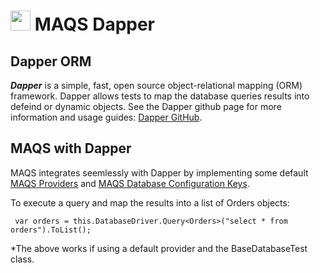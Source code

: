 # <img src="resources/maqslogo.ico" height="32" width="32"> MAQS Dapper

## Dapper ORM
***Dapper*** is a simple, fast, open source object-relational mapping (ORM) framework. Dapper allows tests to map the database queries results into defeind or dynamic objects. See the Dapper github page for more information and usage guides: [Dapper GitHub](https://github.com/StackExchange/Dapper).

## MAQS with Dapper
MAQS integrates seemlessly with Dapper by implementing some default [MAQS Providers](MAQS_8/Database/DatabaseProviders.md) and [MAQS Database Configuration Keys](MAQS_8/Database/DatabaseConfig.md). 

To execute a query and map the results into a list of Orders objects:
```
 var orders = this.DatabaseDriver.Query<Orders>("select * from orders").ToList();
```

*The above works if using a default provider and the BaseDatabaseTest class.